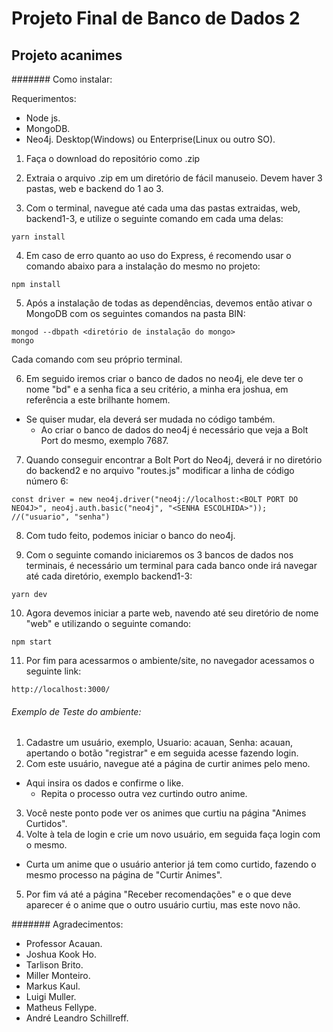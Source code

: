 # Projeto Final de Banco de Dados 2
## Projeto acanimes

####### Como instalar:

Requerimentos:
- Node js.
- MongoDB.
- Neo4j. Desktop(Windows) ou Enterprise(Linux ou outro SO).

1. Faça o download do repositório como .zip

2. Extraia o arquivo .zip em um diretório de fácil manuseio. Devem haver 3 pastas, web e backend do 1 ao 3.

3. Com o terminal, navegue até cada uma das pastas extraidas, web, backend1-3, e utilize o seguinte comando em cada uma delas:
```
yarn install
```

4. Em caso de erro quanto ao uso do Express, é recomendo usar o comando abaixo para a instalação do mesmo no projeto:
```
npm install
```

5. Após a instalação de todas as dependências, devemos então ativar o MongoDB com os seguintes comandos na pasta BIN:
```
mongod --dbpath <diretório de instalação do mongo>
mongo
```

Cada comando com seu próprio terminal.

6. Em seguido iremos criar o banco de dados no neo4j, ele deve ter o nome "bd" e a senha fica a seu critério, a minha era joshua, em referência a este brilhante homem.
  - Se quiser mudar, ela deverá ser mudada no código também.
    - Ao criar o banco de dados do neo4j é necessário que veja a Bolt Port do mesmo, exemplo 7687.
7. Quando conseguir encontrar a Bolt Port do Neo4j, deverá ir no diretório do backend2 e no arquivo "routes.js" modificar a linha de código número 6:
```
const driver = new neo4j.driver("neo4j://localhost:<BOLT PORT DO NEO4J>", neo4j.auth.basic("neo4j", "<SENHA ESCOLHIDA>")); //("usuario", "senha")
```

8. Com tudo feito, podemos iniciar o banco do neo4j.

9. Com o seguinte comando iniciaremos os 3 bancos de dados nos terminais, é necessário um terminal para cada banco onde irá navegar até cada diretório, exemplo backend1-3:
```
yarn dev
```

10. Agora devemos iniciar a parte web, navendo até seu diretório de nome "web" e utilizando o seguinte comando:
```
npm start
```

11. Por fim para acessarmos o ambiente/site, no navegador acessamos o seguinte link:
```
http://localhost:3000/
```
      
###### Exemplo de Teste do ambiente:

1. Cadastre um usuário, exemplo, Usuario: acauan, Senha: acauan, apertando o botão "registrar" e em seguida acesse fazendo login.
2. Com este usuário, navegue até a página de curtir animes pelo meno.
  - Aqui insira os dados e confirme o like.
    - Repita o processo outra vez curtindo outro anime.
3. Você neste ponto pode ver os animes que curtiu na página "Animes Curtidos".
4. Volte à tela de login e crie um novo usuário, em seguida faça login com o mesmo.
  - Curta um anime que o usuário anterior já tem como curtido, fazendo o mesmo processo na página de "Curtir Animes".
5. Por fim vá até a página "Receber recomendações" e o que deve aparecer é o anime que o outro usuário curtiu, mas este novo não.

####### Agradecimentos:

- Professor Acauan.
- Joshua Kook Ho.
- Tarlison Brito.
- Miller Monteiro.
- Markus Kaul.
- Luigi Muller.
- Matheus Fellype.
- André Leandro Schillreff.
      
